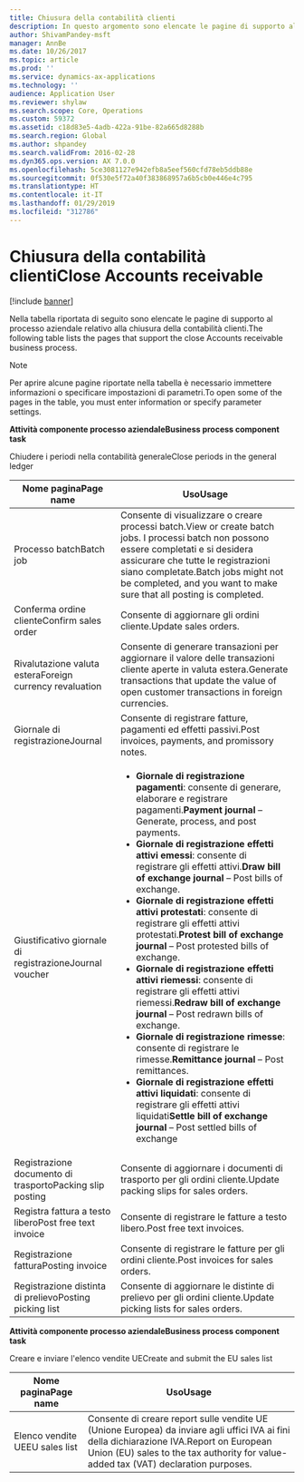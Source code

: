 ```yaml
---
title: Chiusura della contabilità clienti
description: In questo argomento sono elencate le pagine di supporto al processo aziendale relativo alla chiusura della contabilità clienti.
author: ShivamPandey-msft
manager: AnnBe
ms.date: 10/26/2017
ms.topic: article
ms.prod: ''
ms.service: dynamics-ax-applications
ms.technology: ''
audience: Application User
ms.reviewer: shylaw
ms.search.scope: Core, Operations
ms.custom: 59372
ms.assetid: c18d83e5-4adb-422a-91be-82a665d8288b
ms.search.region: Global
ms.author: shpandey
ms.search.validFrom: 2016-02-28
ms.dyn365.ops.version: AX 7.0.0
ms.openlocfilehash: 5ce3081127e942efb8a5eef560cfd78eb5ddb88e
ms.sourcegitcommit: 0f530e5f72a40f383868957a6b5cb0e446e4c795
ms.translationtype: HT
ms.contentlocale: it-IT
ms.lasthandoff: 01/29/2019
ms.locfileid: "312786"
---
```

# <a name="close-accounts-receivable"></a><span data-ttu-id="7a060-103">Chiusura della contabilità clienti</span><span class="sxs-lookup"><span data-stu-id="7a060-103">Close Accounts receivable</span></span>

[!include [banner](../includes/banner.md)]

<span data-ttu-id="7a060-104">Nella tabella riportata di seguito sono elencate le pagine di supporto al processo aziendale relativo alla chiusura della contabilità clienti.</span><span class="sxs-lookup"><span data-stu-id="7a060-104">The following table lists the pages that support the close Accounts receivable business process.</span></span>

> [!NOTE] 
> <span data-ttu-id="7a060-105">Per aprire alcune pagine riportate nella tabella è necessario immettere informazioni o specificare impostazioni di parametri.</span><span class="sxs-lookup"><span data-stu-id="7a060-105">To open some of the pages in the table, you must enter information or specify parameter settings.</span></span>

<span data-ttu-id="7a060-106">**Attività componente processo aziendale**</span><span class="sxs-lookup"><span data-stu-id="7a060-106">**Business process component task**</span></span>                   

<span data-ttu-id="7a060-107">Chiudere i periodi nella contabilità generale</span><span class="sxs-lookup"><span data-stu-id="7a060-107">Close periods in the general ledger</span></span>

| <span data-ttu-id="7a060-108">Nome pagina</span><span class="sxs-lookup"><span data-stu-id="7a060-108">Page name</span></span>                            | <span data-ttu-id="7a060-109">Uso</span><span class="sxs-lookup"><span data-stu-id="7a060-109">Usage</span></span>                                                                                      |
|--------------------------------------|--------------------------------------------------------------------------------------------|
|<span data-ttu-id="7a060-110">Processo batch</span><span class="sxs-lookup"><span data-stu-id="7a060-110">Batch job</span></span>                             | <span data-ttu-id="7a060-111">Consente di visualizzare o creare processi batch.</span><span class="sxs-lookup"><span data-stu-id="7a060-111">View or create batch jobs.</span></span> <span data-ttu-id="7a060-112">I processi batch non possono essere completati e si desidera assicurare che tutte le registrazioni siano completate.</span><span class="sxs-lookup"><span data-stu-id="7a060-112">Batch jobs might not be completed, and you want to make sure that all posting is completed.</span></span>                                                                                                               |
|<span data-ttu-id="7a060-113">Conferma ordine cliente</span><span class="sxs-lookup"><span data-stu-id="7a060-113">Confirm sales order</span></span>                   | <span data-ttu-id="7a060-114">Consente di aggiornare gli ordini cliente.</span><span class="sxs-lookup"><span data-stu-id="7a060-114">Update sales orders.</span></span>                                                                       |
|<span data-ttu-id="7a060-115">Rivalutazione valuta estera</span><span class="sxs-lookup"><span data-stu-id="7a060-115">Foreign currency revaluation</span></span>          | <span data-ttu-id="7a060-116">Consente di generare transazioni per aggiornare il valore delle transazioni cliente aperte in valuta estera.</span><span class="sxs-lookup"><span data-stu-id="7a060-116">Generate transactions that update the value of open customer transactions in foreign currencies.</span></span>                                                                                                                         |
| <span data-ttu-id="7a060-117">Giornale di registrazione</span><span class="sxs-lookup"><span data-stu-id="7a060-117">Journal</span></span>                              | <span data-ttu-id="7a060-118">Consente di registrare fatture, pagamenti ed effetti passivi.</span><span class="sxs-lookup"><span data-stu-id="7a060-118">Post invoices, payments, and promissory notes.</span></span>                                             |
| <span data-ttu-id="7a060-119">Giustificativo giornale di registrazione</span><span class="sxs-lookup"><span data-stu-id="7a060-119">Journal voucher</span></span>                      |<ul><li><span data-ttu-id="7a060-120">**Giornale di registrazione pagamenti**: consente di generare, elaborare e registrare pagamenti.</span><span class="sxs-lookup"><span data-stu-id="7a060-120">**Payment journal** – Generate, process, and post payments.</span></span></li><li><span data-ttu-id="7a060-121">**Giornale di registrazione effetti attivi emessi**: consente di registrare gli effetti attivi.</span><span class="sxs-lookup"><span data-stu-id="7a060-121">**Draw bill of exchange journal** – Post bills of exchange.</span></span></li><li><span data-ttu-id="7a060-122">**Giornale di registrazione effetti attivi protestati**: consente di registrare gli effetti attivi protestati.</span><span class="sxs-lookup"><span data-stu-id="7a060-122">**Protest bill of exchange journal** – Post protested bills of exchange.</span></span></li><li><span data-ttu-id="7a060-123">**Giornale di registrazione effetti attivi riemessi**: consente di registrare gli effetti attivi riemessi.</span><span class="sxs-lookup"><span data-stu-id="7a060-123">**Redraw bill of exchange journal** – Post redrawn bills of exchange.</span></span></li><li><span data-ttu-id="7a060-124">**Giornale di registrazione rimesse**: consente di registrare le rimesse.</span><span class="sxs-lookup"><span data-stu-id="7a060-124">**Remittance journal** – Post remittances.</span></span></li><li><span data-ttu-id="7a060-125">**Giornale di registrazione effetti attivi liquidati**: consente di registrare gli effetti attivi liquidati</span><span class="sxs-lookup"><span data-stu-id="7a060-125">**Settle bill of exchange journal** – Post settled bills of exchange</span></span></li></ul>                   |
| <span data-ttu-id="7a060-126">Registrazione documento di trasporto</span><span class="sxs-lookup"><span data-stu-id="7a060-126">Packing slip posting</span></span>                 | <span data-ttu-id="7a060-127">Consente di aggiornare i documenti di trasporto per gli ordini cliente.</span><span class="sxs-lookup"><span data-stu-id="7a060-127">Update packing slips for sales orders.</span></span>                                                     |
| <span data-ttu-id="7a060-128">Registra fattura a testo libero</span><span class="sxs-lookup"><span data-stu-id="7a060-128">Post free text invoice</span></span>               | <span data-ttu-id="7a060-129">Consente di registrare le fatture a testo libero.</span><span class="sxs-lookup"><span data-stu-id="7a060-129">Post free text invoices.</span></span>                                                                   |
| <span data-ttu-id="7a060-130">Registrazione fattura</span><span class="sxs-lookup"><span data-stu-id="7a060-130">Posting invoice</span></span>                      | <span data-ttu-id="7a060-131">Consente di registrare le fatture per gli ordini cliente.</span><span class="sxs-lookup"><span data-stu-id="7a060-131">Post invoices for sales orders.</span></span>                                                            |
| <span data-ttu-id="7a060-132">Registrazione distinta di prelievo</span><span class="sxs-lookup"><span data-stu-id="7a060-132">Posting picking list</span></span>                 |<span data-ttu-id="7a060-133">Consente di aggiornare le distinte di prelievo per gli ordini cliente.</span><span class="sxs-lookup"><span data-stu-id="7a060-133">Update picking lists for sales orders.</span></span>                                                      |

<span data-ttu-id="7a060-134">**Attività componente processo aziendale**</span><span class="sxs-lookup"><span data-stu-id="7a060-134">**Business process component task**</span></span>   

<span data-ttu-id="7a060-135">Creare e inviare l'elenco vendite UE</span><span class="sxs-lookup"><span data-stu-id="7a060-135">Create and submit the EU sales list</span></span>

| <span data-ttu-id="7a060-136">Nome pagina</span><span class="sxs-lookup"><span data-stu-id="7a060-136">Page name</span></span>                            | <span data-ttu-id="7a060-137">Uso</span><span class="sxs-lookup"><span data-stu-id="7a060-137">Usage</span></span>                                                                                      |
|--------------------------------------|--------------------------------------------------------------------------------------------|
|<span data-ttu-id="7a060-138">Elenco vendite UE</span><span class="sxs-lookup"><span data-stu-id="7a060-138">EU sales list</span></span>                         | <span data-ttu-id="7a060-139">Consente di creare report sulle vendite UE (Unione Europea) da inviare agli uffici IVA ai fini della dichiarazione IVA.</span><span class="sxs-lookup"><span data-stu-id="7a060-139">Report on European Union (EU) sales to the tax authority for value-added tax (VAT) declaration purposes.</span></span>                                                                                                                           |






